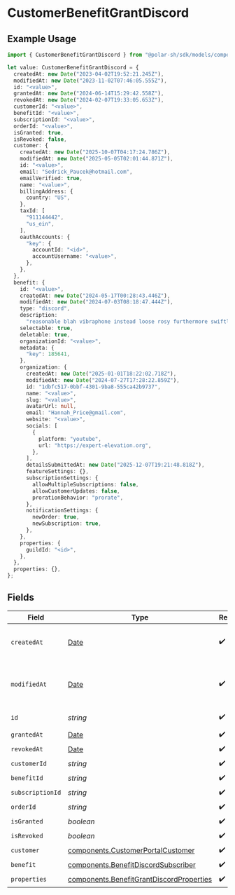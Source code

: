 # CustomerBenefitGrantDiscord

## Example Usage

```typescript
import { CustomerBenefitGrantDiscord } from "@polar-sh/sdk/models/components/customerbenefitgrantdiscord.js";

let value: CustomerBenefitGrantDiscord = {
  createdAt: new Date("2023-04-02T19:52:21.245Z"),
  modifiedAt: new Date("2023-11-02T07:46:05.555Z"),
  id: "<value>",
  grantedAt: new Date("2024-06-14T15:29:42.558Z"),
  revokedAt: new Date("2024-02-07T19:33:05.653Z"),
  customerId: "<value>",
  benefitId: "<value>",
  subscriptionId: "<value>",
  orderId: "<value>",
  isGranted: true,
  isRevoked: false,
  customer: {
    createdAt: new Date("2025-10-07T04:17:24.786Z"),
    modifiedAt: new Date("2025-05-05T02:01:44.871Z"),
    id: "<value>",
    email: "Sedrick_Paucek@hotmail.com",
    emailVerified: true,
    name: "<value>",
    billingAddress: {
      country: "US",
    },
    taxId: [
      "911144442",
      "us_ein",
    ],
    oauthAccounts: {
      "key": {
        accountId: "<id>",
        accountUsername: "<value>",
      },
    },
  },
  benefit: {
    id: "<value>",
    createdAt: new Date("2024-05-17T00:28:43.446Z"),
    modifiedAt: new Date("2024-07-03T08:18:47.444Z"),
    type: "discord",
    description:
      "reasonable blah vibraphone instead loose rosy furthermore swiftly",
    selectable: true,
    deletable: true,
    organizationId: "<value>",
    metadata: {
      "key": 185641,
    },
    organization: {
      createdAt: new Date("2025-01-01T18:22:02.718Z"),
      modifiedAt: new Date("2024-07-27T17:28:22.859Z"),
      id: "1dbfc517-0bbf-4301-9ba8-555ca42b9737",
      name: "<value>",
      slug: "<value>",
      avatarUrl: null,
      email: "Hannah_Price@gmail.com",
      website: "<value>",
      socials: [
        {
          platform: "youtube",
          url: "https://expert-elevation.org",
        },
      ],
      detailsSubmittedAt: new Date("2025-12-07T19:21:48.818Z"),
      featureSettings: {},
      subscriptionSettings: {
        allowMultipleSubscriptions: false,
        allowCustomerUpdates: false,
        prorationBehavior: "prorate",
      },
      notificationSettings: {
        newOrder: true,
        newSubscription: true,
      },
    },
    properties: {
      guildId: "<id>",
    },
  },
  properties: {},
};
```

## Fields

| Field                                                                                                | Type                                                                                                 | Required                                                                                             | Description                                                                                          |
| ---------------------------------------------------------------------------------------------------- | ---------------------------------------------------------------------------------------------------- | ---------------------------------------------------------------------------------------------------- | ---------------------------------------------------------------------------------------------------- |
| `createdAt`                                                                                          | [Date](https://developer.mozilla.org/en-US/docs/Web/JavaScript/Reference/Global_Objects/Date)        | :heavy_check_mark:                                                                                   | Creation timestamp of the object.                                                                    |
| `modifiedAt`                                                                                         | [Date](https://developer.mozilla.org/en-US/docs/Web/JavaScript/Reference/Global_Objects/Date)        | :heavy_check_mark:                                                                                   | Last modification timestamp of the object.                                                           |
| `id`                                                                                                 | *string*                                                                                             | :heavy_check_mark:                                                                                   | The ID of the object.                                                                                |
| `grantedAt`                                                                                          | [Date](https://developer.mozilla.org/en-US/docs/Web/JavaScript/Reference/Global_Objects/Date)        | :heavy_check_mark:                                                                                   | N/A                                                                                                  |
| `revokedAt`                                                                                          | [Date](https://developer.mozilla.org/en-US/docs/Web/JavaScript/Reference/Global_Objects/Date)        | :heavy_check_mark:                                                                                   | N/A                                                                                                  |
| `customerId`                                                                                         | *string*                                                                                             | :heavy_check_mark:                                                                                   | N/A                                                                                                  |
| `benefitId`                                                                                          | *string*                                                                                             | :heavy_check_mark:                                                                                   | N/A                                                                                                  |
| `subscriptionId`                                                                                     | *string*                                                                                             | :heavy_check_mark:                                                                                   | N/A                                                                                                  |
| `orderId`                                                                                            | *string*                                                                                             | :heavy_check_mark:                                                                                   | N/A                                                                                                  |
| `isGranted`                                                                                          | *boolean*                                                                                            | :heavy_check_mark:                                                                                   | N/A                                                                                                  |
| `isRevoked`                                                                                          | *boolean*                                                                                            | :heavy_check_mark:                                                                                   | N/A                                                                                                  |
| `customer`                                                                                           | [components.CustomerPortalCustomer](../../models/components/customerportalcustomer.md)               | :heavy_check_mark:                                                                                   | N/A                                                                                                  |
| `benefit`                                                                                            | [components.BenefitDiscordSubscriber](../../models/components/benefitdiscordsubscriber.md)           | :heavy_check_mark:                                                                                   | N/A                                                                                                  |
| `properties`                                                                                         | [components.BenefitGrantDiscordProperties](../../models/components/benefitgrantdiscordproperties.md) | :heavy_check_mark:                                                                                   | N/A                                                                                                  |